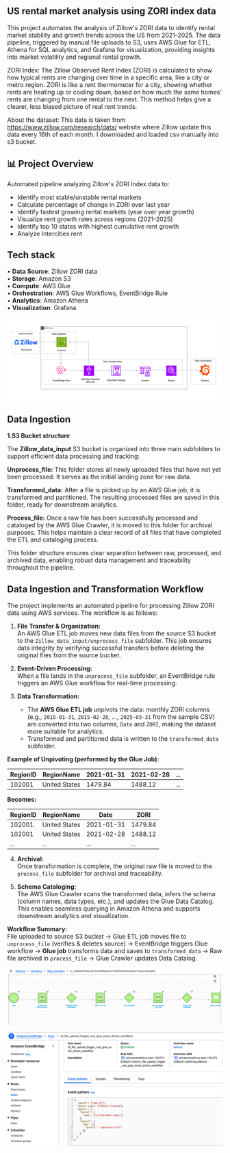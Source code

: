 
## **US rental market analysis using ZORI index data**  


This project automates the analysis of Zillow's ZORI data to identify rental market stability and growth trends across the US from 2021-2025. The data pipeline, triggered by manual file uploads to S3, uses AWS Glue for ETL, Athena for SQL analytics, and Grafana for visualization, providing insights into market volatility and regional rental growth.

ZORI Index:
The Zillow Observed Rent Index (ZORI) is calculated to show how typical rents are changing over time in a specific area, like a city or metro region.
ZORI is like a rent thermometer for a city, showing whether rents are heating up or cooling down, based on how much the same homes’ rents are changing from one rental to the next. This method helps give a clearer, less biased picture of real rent trends.

About the dataset:
This data is taken from https://www.zillow.com/research/data/ website where Zillow update this data every 16th of each month. I downloaded and loaded csv manually into s3 bucket.

## 📊 Project Overview
Automated pipeline analyzing Zillow's ZORI Index data to:
- Identify most stable/unstable rental markets
- Calculate percentage of change in ZORI over last year
- Identify fastest growing rental markets (year over year growth)
- Visualize rent growth rates across regions (2021-2025)
- Identify top 10 states with highest cumulative rent growth
- Analyze Intercities rent

## Tech stack
• **Data Source**: Zillow ZORI data  
• **Storage**: Amazon S3  
• **Compute**: AWS Glue  
• **Orchestration**: AWS Glue Workflows, EventBridge Rule  
• **Analytics**: Amazon Athena  
• **Visualization**: Grafana

![Architecture Diagram](https://raw.githubusercontent.com/wnityanand/US_Rental_market_analysis_using_ZORI_Index/main/AWS_Architecture.png)

## Data Ingestion
**1.S3 Bucket structure**

The **Zillow_data_input** S3 bucket is organized into three main subfolders to support efficient data processing and tracking:

**Unprocess_file:**
This folder stores all newly uploaded files that have not yet been processed. It serves as the initial landing zone for raw data.

**Transformed_data:**
After a file is picked up by an AWS Glue job, it is transformed and partitioned. The resulting processed files are saved in this folder, ready for downstream analytics.

**Process_file:**
Once a raw file has been successfully processed and cataloged by the AWS Glue Crawler, it is moved to this folder for archival purposes. This helps maintain a clear record of all files that have completed the ETL and cataloging process.

This folder structure ensures clear separation between raw, processed, and archived data, enabling robust data management and traceability throughout the pipeline.

## Data Ingestion and Transformation Workflow

The project implements an automated pipeline for processing Zillow ZORI data using AWS services. The workflow is as follows:

1. **File Transfer & Organization:**  
   An AWS Glue ETL job moves new data files from the source S3 bucket to the `Zillow_data_input/unprocess_file` subfolder. This job ensures data integrity by verifying successful transfers before deleting the original files from the source bucket.

2. **Event-Driven Processing:**  
   When a file lands in the `unprocess_file` subfolder, an EventBridge rule triggers an AWS Glue workflow for real-time processing.

3. **Data Transformation:**  
   - The **AWS Glue ETL job** unpivots the data: monthly ZORI columns (e.g., `2015-01-31`, `2015-02-28`, ..., `2025-03-31` from the sample CSV) are converted into two columns, `Date` and `ZORI`, making the dataset more suitable for analytics.
   - Transformed and partitioned data is written to the `transformed_data` subfolder.

**Example of Unpivoting (performed by the Glue Job):**

| RegionID | RegionName   | 2021-01-31 | 2021-02-28 | ... |
|----------|--------------|------------|------------|-----|
| 102001   | United States | 1479.84    | 1488.12    | ... |

**Becomes:**

| RegionID | RegionName   | Date       | ZORI     |
|----------|--------------|------------|----------|
| 102001   | United States | 2021-01-31 | 1479.84  |
| 102001   | United States | 2021-02-28 | 1488.12  |
| ...      | ...          | ...        | ...      |

4. **Archival:**  
   Once transformation is complete, the original raw file is moved to the `process_file` subfolder for archival and traceability.

5. **Schema Cataloging:**  
   The AWS Glue Crawler scans the transformed data, infers the schema (column names, data types, etc.), and updates the Glue Data Catalog. This enables seamless querying in Amazon Athena and supports downstream analytics and visualization.

**Workflow Summary:**  
File uploaded to source S3 bucket → Glue ETL job moves file to `unprocess_file` (verifies & deletes source) → EventBridge triggers Glue workflow → **Glue job** transforms data and saves to `transformed_data` → Raw file archived in `process_file` → Glue Crawler updates Data Catalog.

![Glue workflow Diagram](https://raw.githubusercontent.com/wnityanand/US_Rental_market_analysis_using_ZORI_Index/main/AWS_Architecture/Glue_workflow.png)


![Eventbridge rule Diagram](https://raw.githubusercontent.com/wnityanand/US_Rental_market_analysis_using_ZORI_Index/main/AWS_Architecture/Eventbridge_rule.png)













